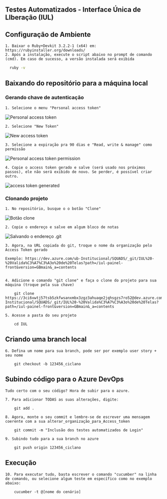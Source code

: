 ## Testes Automatizados - Interface Única de LIberação (IUL)


## Configuração de Ambiente
    1. Baixar o Ruby+Devkit 3.2.2-1 (x64) em: https://rubyinstaller.org/downloads/
    2. Após a instalação, execute o script abaixo no prompt de comando (cmd). Em caso de sucesso, a versão instalada será exibida
```bash
  ruby -v
```
## Baixando do repositório para a máquina local    
### Gerando chave de autenticação
    1. Selecione o menu "Personal access token"
![Personal access token](https://learn.microsoft.com/en-us/azure/devops/repos/git/media/select-personal-access-tokens.jpg?view=azure-devops)

    2. Selecione "New Token"
![New access token](https://learn.microsoft.com/en-us/azure/devops/repos/git/media/select-new-token.png?view=azure-devops)

    3. Selecione a expiração pra 90 dias e "Read, write & manage" como permissão
![Personal access token permission](https://i.ibb.co/PYzkPGf/new-access-token.png)

    4. Copie o access token gerado e salve (será usado nos próximos passos), ele não será exibido de novo. Se perder, é possível criar outro.
![access token generated](https://learn.microsoft.com/en-us/azure/devops/repos/git/media/copy-token-to-clipboard.png?view=azure-devops) 

### Clonando projeto
    1. No repositório, busque o o botão "Clone"
![Botão clone](https://learn.microsoft.com/en-us/azure/devops/repos/git/media/clone/visual-studio-2019/common/azure-repo.png?view=azure-devops)

    2. Copie o endereço e salve em algum bloco de notas
![Salvando o endereço .git](https://learn.microsoft.com/en-us/azure/devops/repos/git/media/clone/visual-studio-2019/common/azure-clone-repo.png?view=azure-devops)

    3. Agora, na URL copiada do git, troque o nome da organização pelo Access Token gerado

    Exemplo: https://dev.azure.com/ub-Institucional/SQUADS/_git/IUL%20-%20Valida%C3%A7%C3%A3o%20de%20Telas?path=/iul-painel-front&version=GBmain&_a=contents


    4. Adicione o comando "git clone" e faça o clone do projeto para sua máquina (troque pela sua chave)
        
        git clone https://3ci6vwtj57tsb5zkfwsanxmbx3zgz3ahuaqe2jqhsgzs7ro52@dev.azure.com/ub-Institucional/SQUADS/_git/IUL%20-%20Valida%C3%A7%C3%A3o%20de%20Telas?path=/iul-painel-front&version=GBmain&_a=contents
    
    5. Acesse a pasta do seu projeto
        
        cd IUL

## Criando uma branch local
    6. Defina um nome para sua branch, pode ser por exemplo user story + seu nome
        
        git checkout -b 123456_ciclano

## Subindo código para o Azure DevOps
    Tudo certo com o seu código? Hora de subir para o azure. 
    
    7. Para adicionar TODAS as suas alterações, digite:

        git add .

    8. Agora, monte o seu commit e lembre-se de escrever uma mensagem coerente com a sua alterar_organização_para_Access_token

        git commit -m "Inclusão dos testes automatizados de Login"

    9. Subindo tudo para a sua branch no azure

        git push origin 123456_ciclano

## Execução

    10. Para executar tudo, basta escrever o comando "cucumber" na linha de comando, ou selecione algum teste em específico como no exemplo abaixo:

        cucumber -t @[nome do cenário]